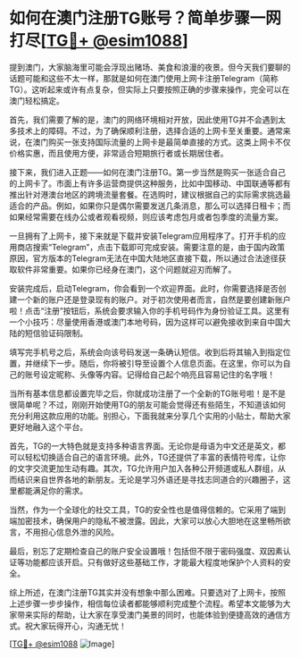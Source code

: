 # 如何在澳门注册TG账号？简单步骤一网打尽[[TG💪+ @esim1088](https://t.me/s/esim1088)]

提到澳门，大家脑海里可能会浮现出赌场、美食和浪漫的夜景。但今天我们要聊的话题可能和这些不太一样，那就是如何在澳门使用上网卡注册Telegram（简称TG）。这听起来或许有点复杂，但实际上只要按照正确的步骤来操作，完全可以在澳门轻松搞定。

首先，我们需要了解的是，澳门的网络环境相对开放，因此使用TG并不会遇到太多技术上的障碍。不过，为了确保顺利注册，选择合适的上网卡至关重要。通常来说，在澳门购买一张支持国际流量的上网卡是最简单直接的方式。这类上网卡不仅价格实惠，而且使用方便，非常适合短期旅行者或长期居住者。

接下来，我们进入正题——如何在澳门注册TG。第一步当然是购买一张适合自己的上网卡了。市面上有许多运营商提供这种服务，比如中国移动、中国联通等都有推出针对港澳台地区的跨境流量套餐。在选购时，建议根据自己的实际需求挑选最适合的产品。例如，如果你只是偶尔需要发送几条消息，那么可以选择日租卡；而如果经常需要在线办公或者观看视频，则应该考虑包月或者包季度的流量方案。

一旦拥有了上网卡，接下来就是下载并安装Telegram应用程序了。打开手机的应用商店搜索“Telegram”，点击下载即可完成安装。需要注意的是，由于国内政策原因，官方版本的Telegram无法在中国大陆地区直接下载，所以通过合法途径获取软件非常重要。如果你已经身在澳门，这个问题就迎刃而解了。

安装完成后，启动Telegram，你会看到一个欢迎界面。此时，你需要选择是否创建一个新的账户还是登录现有的账户。对于初次使用者而言，自然是要创建新账户啦！点击“注册”按钮后，系统会要求输入你的手机号码作为身份验证工具。这里有一个小技巧：尽量使用香港或澳门本地号码，因为这样可以避免接收到来自中国大陆的短信验证码限制。

填写完手机号之后，系统会向该号码发送一条确认短信。收到后将其输入到指定位置，并继续下一步。随后，你将被引导至设置个人信息页面。在这里，你可以为自己的账号设定昵称、头像等内容。记得给自己起个响亮且容易记住的名字哦！

当所有基本信息都设置完毕之后，你就成功注册了一个全新的TG账号啦！是不是很简单呢？不过，刚刚开始使用TG的朋友可能会觉得还有些陌生，不知道该如何充分利用这款应用的功能。别担心，下面我就来分享几个实用的小贴士，帮助大家更好地融入这个平台。

首先，TG的一大特色就是支持多种语言界面。无论你是母语为中文还是英文，都可以轻松切换适合自己的语言环境。此外，TG还提供了丰富的表情符号库，让你的文字交流更加生动有趣。其次，TG允许用户加入各种公开频道或私人群组，从而结识来自世界各地的新朋友。无论是学习外语还是寻找志同道合的兴趣圈子，这里都能满足你的需求。

当然，作为一个全球化的社交工具，TG的安全性也是值得信赖的。它采用了端到端加密技术，确保用户的隐私不被泄露。因此，大家可以放心大胆地在这里畅所欲言，不用担心信息外泄的风险。

最后，别忘了定期检查自己的账户安全设置哦！包括但不限于密码强度、双因素认证等功能都应该开启。只有做好这些基础工作，才能最大程度地保护个人资料的安全。

综上所述，在澳门注册TG其实并没有想象中那么困难。只要选对了上网卡，按照上述步骤一步步操作，相信每位读者都能够顺利完成整个流程。希望本文能够为大家带来实际的帮助，让大家在享受澳门美景的同时，也能体验到便捷高效的通信方式。祝大家玩得开心，沟通无忧！

[[TG💪+ @esim1088](https://t.me/s/esim1088) ![Image](https://i.postimg.cc/4NQfJmqS/Snipaste-2025-05-13-00-14-12.png)]